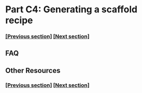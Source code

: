 
# Part C4: Generating a scaffold recipe

### [[Previous section]](C3_LOAD_SYNDIRELLA.md) [[Next section]](C5_RECIPE_OUTPUTS.md)


## FAQ


## Other Resources

### [[Previous section]](C3_LOAD_SYNDIRELLA.md) [[Next section]](C5_RECIPE_OUTPUTS.md)